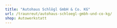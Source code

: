 ```yaml
---
title: "Autohaus Schlögl GmbH & Co. KG"
url: /traunreut/autohaus-schloegl-gmbh-und-co-kg/
shop: Autowerkstatt
---
```

